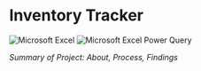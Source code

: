 # Inventory Tracker

<!-- Tech Stack -->

![Microsoft Excel](https://img.shields.io/badge/Microsoft_Excel-15492E?style=for-the-badge&logo=microsoft-excel&logoColor=white)
![Microsoft Excel Power Query](https://img.shields.io/badge/Power_Query-217347?style=for-the-badge&logo=power-query&logoColor=white)


<!-- Possible Additions Tech Stack -->
<!-- 
![Microsoft Excel Power Pivot](https://img.shields.io/badge/Power_Pivot-217347?style=for-the-badge&logo=power-query&logoColor=white)
![Microsoft Excel DAX](https://img.shields.io/badge/DAX-217347?style=for-the-badge&logo=power-query&logoColor=white)
-->

*Summary of Project: About, Process, Findings*

